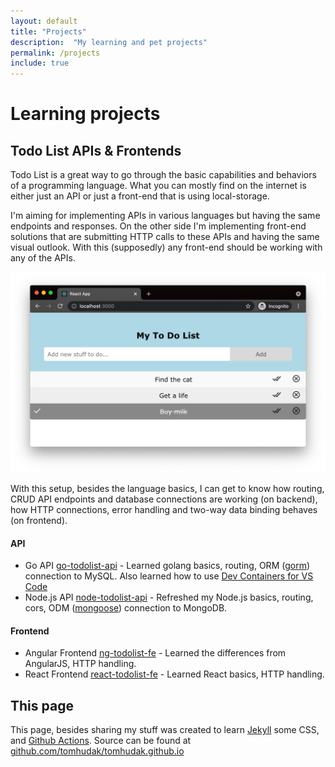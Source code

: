 ```yaml
---
layout: default
title: "Projects"
description:  "My learning and pet projects"
permalink: /projects
include: true
---
```


# Learning projects

## Todo List APIs & Frontends

Todo List is a great way to go through the basic capabilities and behaviors of a programming language. What you can mostly find on the internet is either just an API or just a front-end that is using local-storage. 

I'm aiming for implementing APIs in various languages but having the same endpoints and responses. On the other side I'm implementing front-end solutions that are submitting HTTP calls to these APIs and having the same visual outlook. With this (supposedly) any front-end should be working with any of the APIs.

[![Todo list frontend](/assets/todolist.png)](/assets/todolist.png)

With this setup, besides the language basics, I can get to know how routing, CRUD API endpoints and database connections are working (on backend), how HTTP connections, error handling and two-way data binding behaves (on frontend).

#### API

- Go API [go-todolist-api](https://github.com/tomhudak/go-todolist-api) - Learned golang basics, routing, ORM ([gorm](https://gorm.io/)) connection to MySQL. Also learned how to use [Dev Containers for VS Code](//blog/2021-11-16-containerize-your-development-environment-with-visual-studio-code/)
- Node.js API [node-todolist-api](https://github.com/tomhudak/node-todolist-api) - Refreshed my Node.js basics, routing, cors, ODM ([mongoose](https://mongoosejs.com/)) connection to MongoDB.

#### Frontend

- Angular Frontend [ng-todolist-fe](https://github.com/tomhudak/ng-todolist-fe) - Learned the differences from AngularJS, HTTP handling.
- React Frontend [react-todolist-fe](https://github.com/tomhudak/react-todolist-fe) - Learned React basics, HTTP handling.

## This page

This page, besides sharing my stuff was created to learn [Jekyll](https://jekyllrb.com/) some CSS, and [Github Actions](https://github.com/features/actions). Source can be found at [github.com/tomhudak/tomhudak.github.io](https://github.com/tomhudak/tomhudak.github.io)